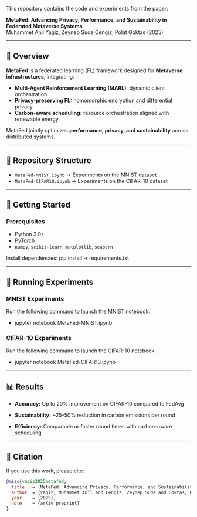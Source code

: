 This repository contains the code and experiments from the paper:

**MetaFed: Advancing Privacy, Performance, and Sustainability in Federated Metaverse Systems**  
Muhammet Anil Yagiz, Zeynep Sude Cengiz, Polat Goktas (2025)

---

## 📖 Overview

**MetaFed** is a federated learning (FL) framework designed for **Metaverse infrastructures**, integrating:

- **Multi-Agent Reinforcement Learning (MARL):** dynamic client orchestration  
- **Privacy-preserving FL:** homomorphic encryption and differential privacy  
- **Carbon-aware scheduling:** resource orchestration aligned with renewable energy  

MetaFed jointly optimizes **performance, privacy, and sustainability** across distributed systems.

---

## 📂 Repository Structure

- `MetaFed-MNIST.ipynb` → Experiments on the MNIST dataset  
- `MetaFed-CIFAR10.ipynb` → Experiments on the CIFAR-10 dataset  

---

## 🚀 Getting Started

### Prerequisites

- Python 3.9+
- [PyTorch](https://pytorch.org/)  
- `numpy`, `scikit-learn`, `matplotlib`, `seaborn`

Install dependencies:
pip install -r requirements.txt

---

## 🚀 Running Experiments

### MNIST Experiments
Run the following command to launch the MNIST notebook:

- jupyter notebook MetaFed-MNIST.ipynb

### CIFAR-10 Experiments
Run the following command to launch the CIFAR-10 notebook:

- jupyter notebook MetaFed-CIFAR10.ipynb

---
## 📊 Results

- **Accuracy:** Up to 20% improvement on CIFAR-10 compared to FedAvg

- **Sustainability:** ~25–50% reduction in carbon emissions per round

- **Efficiency:** Comparable or faster round times with carbon-aware scheduling
---

## 📝 Citation

If you use this work, please cite:

```bibtex
@misc{yagiz2025metafed,
  title   = {MetaFed: Advancing Privacy, Performance, and Sustainability in Federated Metaverse Systems},
  author  = {Yagiz, Muhammet Anil and Cengiz, Zeynep Sude and Goktas, Polat},
  year    = {2025},
  note    = {arXiv preprint}
}
